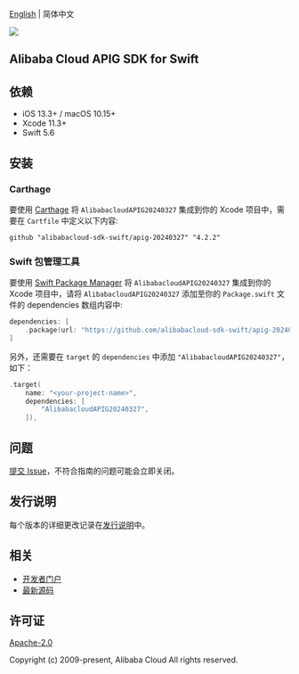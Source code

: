 [English](README.md) | 简体中文

![](https://aliyunsdk-pages.alicdn.com/icons/AlibabaCloud.svg)

## Alibaba Cloud APIG SDK for Swift

## 依赖

- iOS 13.3+ / macOS 10.15+
- Xcode 11.3+
- Swift 5.6

## 安装

### Carthage

要使用 [Carthage](https://github.com/Carthage/Carthage) 将 `AlibabacloudAPIG20240327` 集成到你的 Xcode 项目中，需要在 `Cartfile` 中定义以下内容:

```ogdl
github "alibabacloud-sdk-swift/apig-20240327" "4.2.2"
```

### Swift 包管理工具

要使用 [Swift Package Manager](https://swift.org/package-manager/) 将 `AlibabacloudAPIG20240327` 集成到你的 Xcode 项目中，请将 `AlibabacloudAPIG20240327` 添加至你的 `Package.swift` 文件的 dependencies 数组内容中:

```swift
dependencies: [
    .package(url: "https://github.com/alibabacloud-sdk-swift/apig-20240327.git", from: "4.2.2")
]
```

另外，还需要在 `target` 的 `dependencies` 中添加 `"AlibabacloudAPIG20240327"`，如下：

```swift
.target(
    name: "<your-project-name>",
    dependencies: [
        "AlibabacloudAPIG20240327",
    ]),
```

## 问题

[提交 Issue](https://github.com/alibabacloud-sdk-swift/apig-20240327/issues/new)，不符合指南的问题可能会立即关闭。

## 发行说明

每个版本的详细更改记录在[发行说明](./ChangeLog.txt)中。

## 相关

* [开发者门户](https://next.api.aliyun.com/home)
* [最新源码](https://github.com/alibabacloud-sdk-swift/apig-20240327)

## 许可证

[Apache-2.0](http://www.apache.org/licenses/LICENSE-2.0)

Copyright (c) 2009-present, Alibaba Cloud All rights reserved.
